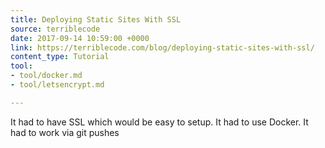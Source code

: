 ```yaml
---
title: Deploying Static Sites With SSL
source: terriblecode
date: 2017-09-14 10:59:00 +0000
link: https://terriblecode.com/blog/deploying-static-sites-with-ssl/
content_type: Tutorial
tool:
- tool/docker.md
- tool/letsencrypt.md

---
```

It had to have SSL which would be easy to setup. It had to use Docker. It had to work via git pushes
